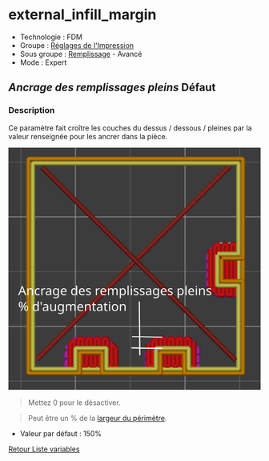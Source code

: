 # external_infill_margin

* Technologie : FDM
* Groupe : [Réglages de l'Impression](../print_settings/print_settings.md)
* Sous groupe : [Remplissage](../print_settings/print_settings.md#remplissage) - Avancé
* Mode : Expert

## *Ancrage des remplissages pleins* Défaut

### Description

Ce paramètre fait croître les couches du dessus / dessous / pleines par la valeur renseignée pour les ancrer dans la pièce.

![Ancrage des remplissages pleins](Images/external_infill_margin/001.svg)

> Mettez 0 pour le désactiver. 

> Peut être un % de la [largeur du périmètre](perimeter_extrusion_width.md).

* Valeur par défaut : 150%

[Retour Liste variables](variable_list.md)